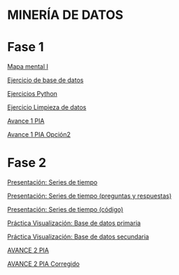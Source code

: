 # MINERÍA DE DATOS

# Fase 1

[Mapa mental I](https://github.com/normaisabel/Mineria-de-datos/blob/main/MapaMental_1_%7B1941443%7D.pdf)

[Ejercicio de base de datos](https://github.com/JisbethDiaz/FCFM_Miner-a_de_Datos/blob/Miner%C3%ADa-de-datos/Equipo_4-Ejercicio%20base%20de%20datos.pdf)

[Ejercicios Python](https://github.com/normaisabel/Mineria-de-datos/blob/main/Ej_Python_1941443.ipynb)

[Ejercicio Limpieza de datos](https://github.com/mayorga09/Mineria_de_Datos/blob/main/Ej_Limpieza_Equipo4.ipynb)

[Avance 1 PIA](https://github.com/LindaRequenes/Mineria_de_datos/blob/main/Avance1_PIA_Equipo4.ipynb)

[Avance 1 PIA Opción2](https://github.com/JisbethDiaz/FCFM_Miner-a_de_Datos/blob/Miner%C3%ADa-de-datos/Avance1_PIA(Op_2)_Equipo4.ipynb)

# Fase 2

[Presentación: Series de tiempo](https://github.com/JisbethDiaz/FCFM_Miner-a_de_Datos/blob/Miner%C3%ADa-de-datos/Presentaci%C3%B3n_SeriesdeTiempo_Equipo4.pdf)

[Presentación: Series de tiempo (preguntas y respuestas)](https://github.com/JisbethDiaz/FCFM_Miner-a_de_Datos/blob/Miner%C3%ADa-de-datos/Presentaci%C3%B3n_SeriesdeTiempo_Equipo4%20(respuestas%20a%20preguntas).pdf)

[Presentación: Series de tiempo (código)](https://github.com/mayorga09/Mineria_de_Datos/blob/main/Programa_Presentaci%C3%B3n.ipynb)

[Práctica Visualización: Base de datos primaria](https://github.com/mayorga09/Mineria_de_Datos/blob/main/Practica_II_Base1.ipynb)

[Práctica Visualización: Base de datos secundaria](https://github.com/normaisabel/Mineria-de-datos/blob/main/Visualizacion_Base2.ipynb)

[AVANCE 2 PIA](https://github.com/mayorga09/Mineria_de_Datos/blob/main/Practica_II_Base1.ipynb)

[AVANCE 2 PIA Corregido](https://github.com/JisbethDiaz/FCFM_Miner-a_de_Datos/blob/Miner%C3%ADa-de-datos/Avance2_PIA_Equipo4_Tecnica_miner%C3%ADa.ipynb)
